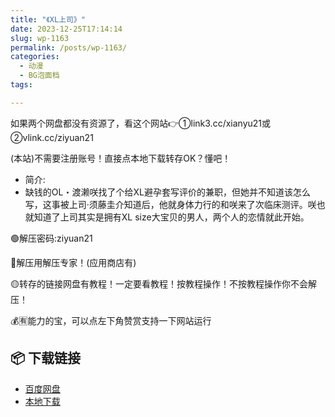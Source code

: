 ```yaml
---
title: "《XL上司》"
date: 2023-12-25T17:14:14
slug: wp-1163
permalink: /posts/wp-1163/
categories:
  - 动漫
  - BG泡面档
tags:

---
```


如果两个网盘都没有资源了，看这个网站👉①link3.cc/xianyu21或②vlink.cc/ziyuan21

(本站)不需要注册账号！直接点本地下载转存OK？懂吧！

*   简介:
*   缺钱的OL・渡濑咲找了个给XL避孕套写评价的兼职，但她并不知道该怎么写，这事被上司·须藤圭介知道后，他就身体力行的和咲来了次临床测评。咲也就知道了上司其实是拥有XL size大宝贝的男人，两个人的恋情就此开始。

🟢解压密码:ziyuan21

🔵解压用解压专家！(应用商店有)

🟡转存的链接网盘有教程！一定要看教程！按教程操作！不按教程操作你不会解压！

💰🈶能力的宝，可以点左下角赞赏支持一下网站运行

## 📦 下载链接
- [百度网盘](https://blziyuan21.com/pay-download/1163?key=d980e0adee&down_id=0)
- [本地下载](https://blziyuan21.com/pay-download/1163?key=d980e0adee&down_id=1)


